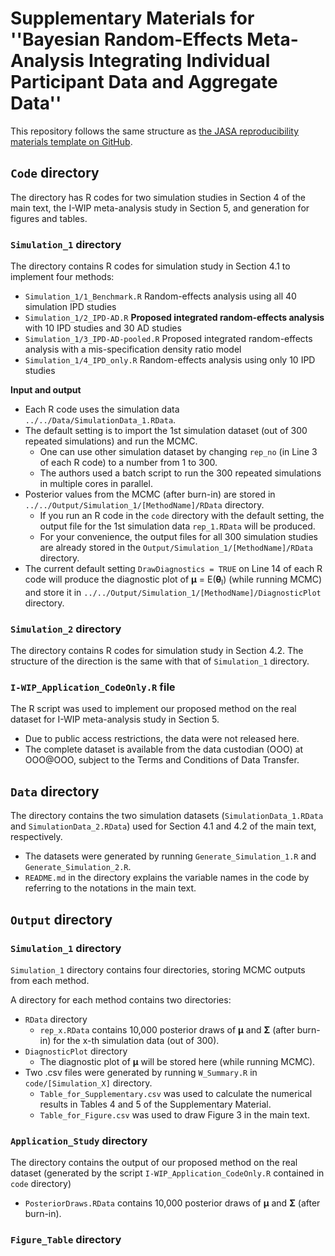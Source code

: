 # **Supplementary Materials for ''Bayesian Random-Effects Meta-Analysis Integrating Individual Participant Data and Aggregate Data''**  

This repository follows the same structure as [the JASA reproducibility materials template on GitHub](https://github.com/jasa-acs/repro-template).

## `Code` directory 

The directory has R codes for two simulation studies in Section 4 of the main text, the  I-WIP meta-analysis study in Section 5, and generation for figures and tables. 

### `Simulation_1` directory

The directory contains R codes for simulation study in Section 4.1 to implement four methods: 
  - `Simulation_1/1_Benchmark.R` Random-effects analysis using all 40 simulation IPD studies
  - `Simulation_1/2_IPD-AD.R` **Proposed integrated random-effects analysis** with 10 IPD studies and 30 AD studies
  - `Simulation_1/3_IPD-AD-pooled.R` Proposed integrated random-effects analysis with a mis-specification density ratio model
  - `Simulation_1/4_IPD_only.R` Random-effects analysis using only 10 IPD studies

**Input and output**
  - Each R code uses the simulation data `../../Data/SimulationData_1.RData`.
  - The default setting is to import the 1st simulation dataset (out of 300 repeated simulations) and run the MCMC. 
      - One can use other simulation dataset by changing `rep_no` (in Line 3 of each R code) to a number from 1 to 300.
      - The authors used a batch script to run the 300 repeated simulations in multiple cores in parallel.
  - Posterior values from the MCMC (after burn-in) are stored in `../../Output/Simulation_1/[MethodName]/RData` directory.
      - If you run an R code in the `code` directory with the default setting, the output file for the 1st simulation data `rep_1.RData` will be produced.
      - For your convenience, the output files for all 300 simulation studies are already stored in the  `Output/Simulation_1/[MethodName]/RData` directory.
  - The current default setting `DrawDiagnostics = TRUE` on Line 14 of each R code will produce the diagnostic plot of **μ** = E(**θ**<sub>l</sub>) (while running MCMC) and store it in `../../Output/Simulation_1/[MethodName]/DiagnosticPlot` directory.

### `Simulation_2` directory

The directory contains R codes for simulation study in Section 4.2. The structure of the direction is the same with that of `Simulation_1` directory.

### `I-WIP_Application_CodeOnly.R` file 

The R script was used to implement our proposed method on the real dataset for I-WIP meta-analysis study in Section 5. 
  - Due to public access restrictions, the data were not released here.
  - The complete dataset is available from the data custodian (OOO) at OOO@OOO, subject to the Terms and Conditions of Data Transfer.

## `Data` directory 

The directory contains the two simulation datasets (`SimulationData_1.RData` and `SimulationData_2.RData`) used for Section 4.1 and 4.2 of the main text, respectively.
  - The datasets were generated by running `Generate_Simulation_1.R` and `Generate_Simulation_2.R`.
  - `README.md` in the directory explains the variable names in the code by referring to the notations in the main text.  

## `Output` directory 

### `Simulation_1` directory

`Simulation_1` directory contains four directories, storing MCMC outputs from each method. 

A directory for each method contains two directories: 
  - `RData` directory
      - `rep_x.RData` contains 10,000 posterior draws of **μ** and **Σ** (after burn-in) for the x-th simulation data (out of 300). 
  - `DiagnosticPlot` directory
      -  The diagnostic plot of **μ** will be stored here (while running MCMC).
  - Two .csv files were generated by running `W_Summary.R` in `code/[Simulation_X]` directory.
      - `Table_for_Supplementary.csv` was used to calculate the numerical results in Tables 4 and 5 of the Supplementary Material.
      - `Table_for_Figure.csv` was used to draw Figure 3 in the main text.

### `Application_Study` directory

The directory contains the output of our proposed method on the real dataset (generated by the script `I-WIP_Application_CodeOnly.R` contained in `code` directory)
  - `PosteriorDraws.RData` contains 10,000 posterior draws of **μ** and **Σ** (after burn-in).

### `Figure_Table` directory

